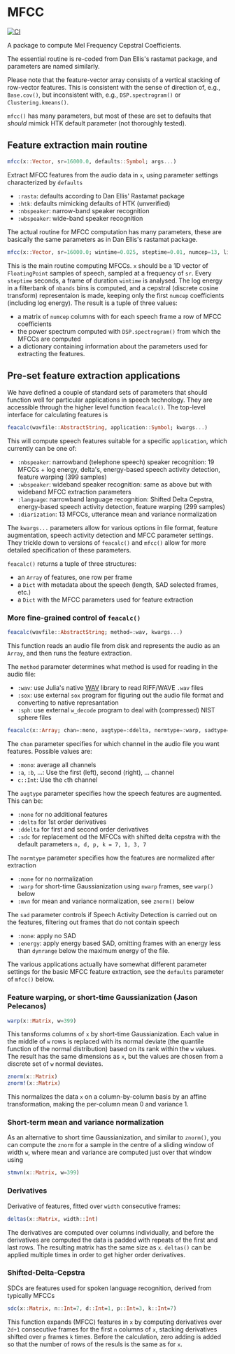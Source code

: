 # MFCC

[![CI](https://github.com/JuliaDSP/MFCC.jl/actions/workflows/CI.yml/badge.svg)](https://github.com/JuliaDSP/MFCC.jl/actions/workflows/CI.yml)

A package to compute Mel Frequency Cepstral Coefficients.

The essential routine is re-coded from Dan Ellis's rastamat package, and parameters are named similarly.

Please note that the feature-vector array consists of a vertical stacking of row-vector features.  This is consistent with the sense of direction of, e.g., `Base.cov()`, but inconsistent with, e.g., `DSP.spectrogram()` or `Clustering.kmeans()`.

`mfcc()` has many parameters, but most of these are set to defaults that _should_ mimick HTK default parameter (not thoroughly tested).

## Feature extraction main routine

```julia
mfcc(x::Vector, sr=16000.0, defaults::Symbol; args...)
```
Extract MFCC features from the audio data in `x`, using parameter settings characterized by `defaults`
- `:rasta`: defaults according to Dan Ellis' Rastamat package
- `:htk`: defaults mimicking defaults of HTK (unverified)
- `:nbspeaker`: narrow-band speaker recognition
- `:wbspeaker`: wide-band speaker recognition

The actual routine for MFCC computation has many parameters, these are basically the same parameters as in Dan Ellis's rastamat package.

```julia
mfcc(x::Vector, sr=16000.0; wintime=0.025, steptime=0.01, numcep=13, lifterexp=-22, sumpower=false, preemph=0.97, dither=false, minfreq=0.0, maxfreq=sr/2, nbands=20, bwidth=1.0, dcttype=3, fbtype=:htkmel, usecmp=false, modelorder=0)
```

  This is the main routine computing MFCCs.  `x` should be a 1D vector of `FloatingPoint` samples of speech, sampled at a frequency of `sr`.  Every `steptime` seconds, a frame of duration `wintime` is analysed.  The log energy in a filterbank of `nbands` bins is computed, and a cepstral (discrete cosine transform) representaion is made, keeping only the first `numcep` coefficients (including log energy).  The result is a tuple of three values:

 - a matrix of `numcep` columns with for each speech frame a row of MFCC coefficients
 - the power spectrum computed with `DSP.spectrogram()` from which the MFCCs are computed
 - a dictionary containing information about the parameters used for extracting the features.


## Pre-set feature extraction applications

We have defined a couple of standard sets of parameters that should function well for particular applications in speech technology.  They are accessible through the higher level function `feacalc()`.  The top-level interface for calculating features is
```julia
feacalc(wavfile::AbstractString, application::Symbol; kwargs...)
```
This will compute speech features suitable for a specific `application`, which currently can be one of:
- `:nbspeaker`: narrowband (telephone speech) speaker recognition: 19 MFCCs + log energy, delta's, energy-based speech activity detection, feature warping (399 samples)
- `:wbspeaker`: wideband speaker recognition: same as above but with wideband MFCC extraction parameters
- `:language`: narrowband language recognition: Shifted Delta Cepstra, energy-based speech activity detection, feature warping (299 samples)
- `:diarization`: 13 MFCCs, utterance mean and variance normalization

The `kwargs...` parameters allow for various options in file format, feature augmentation, speech activity detection and MFCC parameter settings.  They trickle down to versions of `feacalc()` and `mfcc()` allow for more detailed specification of these parameters.

`feacalc()` returns a tuple of three structures:
- an `Array` of features, one row per frame
- a `Dict` with metadata about the speech (length, SAD selected frames, etc.)
- a `Dict` with the MFCC parameters used for feature extraction

### More fine-grained control of `feacalc()`

```julia
feacalc(wavfile::AbstractString; method=:wav, kwargs...)
```
This function reads an audio file from disk and represents the audio as an `Array`, and then runs the feature extraction.

The `method` parameter determines what method is used for reading in the audio file:
- `:wav`: use Julia's native [WAV](https://github.com/dancasimiro/WAV.jl) library to read RIFF/WAVE `.wav` files
- `:sox`: use external `sox` program for figuring out the audio file format and converting to native represantation
- `:sph`: use external `w_decode` program to deal with (compressed) NIST sphere files

```julia
feacalc(x::Array; chan=:mono, augtype=:ddelta, normtype=:warp, sadtype=:energy, dynrange::Real=30., nwarp::Int=399, sr::AbstractFloat=8000.0, source=":array", defaults=:nbspeaker, mfccargs...)
```
The `chan` parameter specifies for which channel in the audio file you want features.  Possible values are:
- `:mono`: average all channels
- `:a`, `:b`, ...: Use the first (left), second (right), ... channel
- `c::Int`: Use the `c`th channel

The `augtype` parameter specifies how the speech features are augmented.  This can be:
- `:none` for no additional features
- `:delta` for 1st order derivatives
- `:ddelta` for first and second order derivatives
- `:sdc` for replacement od the MFCCs with shifted delta cepstra with the default parameters `n, d, p, k = 7, 1, 3, 7`

The `normtype` parameter specifies how the features are normalized after extraction
- `:none` for no normalization
- `:warp` for short-time Gaussianization using `nwarp` frames, see `warp()` below
- `:mvn` for mean and variance normalization, see `znorm()` below

The `sad` parameter controls if Speech Activity Detection is carried out on the features, filtering out frames that do not contain speech
- `:none`: apply no SAD
- `:energy`: apply energy based SAD, omitting frames with an energy less than `dynrange` below the maximum energy of the file.

The various applications actually have somewhat different parameter settings for the basic MFCC feature extraction, see the `defaults` parameter of `mfcc()` below.

### Feature warping, or short-time Gaussianization (Jason Pelecanos)
```julia
warp(x::Matrix, w=399)
```

 This tansforms columns of `x` by short-time Gaussianization.  Each value in the middle of `w` rows is replaced with its normal deviate (the quantile function of the normal distribution) based on its rank within the `w` values.  The result has the same dimensions as `x`, but the values are chosen from a discrete set of `w` normal deviates.

```julia
znorm(x::Matrix)
znorm!(x::Matrix)
```

This normalizes the data `x` on a column-by-column basis by an affine transformation, making the per-column mean 0 and variance 1.

### Short-term mean and variance normalization

As an alternative to short time Gaussianization, and similar to `znorm()`, you can compute the `znorm` for a sample in the centre of a sliding window of width `w`, where mean and variance are computed just over that window using
```julia
stmvn(x::Matrix, w=399)
```

### Derivatives

Derivative of features, fitted over `width` consecutive frames:
```julia
deltas(x::Matrix, width::Int)
```
The derivatives are computed over columns individually, and before the derivatives are computed the data is padded with repeats of the first and last rows.  The resulting matrix has the same size as `x`.  `deltas()` can be applied multiple times in order to get higher order derivatives.

### Shifted-Delta-Cepstra

SDCs are features used for spoken language recognition, derived from typically MFCCs

```julia
sdc(x::Matrix, n::Int=7, d::Int=1, p::Int=3, k::Int=7)
```

This function expands (MFCC) features in `x` by computing derivatives over `2d+1` consecutive frames for the first `n` columns of `x`, stacking derivatives shifted over `p` frames `k` times.  Before the calculation, zero adding is added so that the number of rows of the resuls is the same as for `x`.
